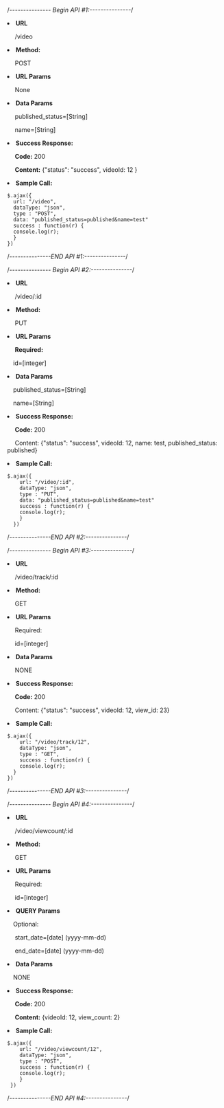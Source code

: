 /*--------------- Begin API #1:---------------*/

<li><strong>URL</strong></li>

&emsp; /video

<li><strong>Method:</strong></li>

&emsp; POST

<li><strong>URL Params</strong></li>

&emsp; None

<li><strong>Data Params</strong></li>

&emsp; published_status=[String]

&emsp; name=[String]

<li><strong>Success Response:</strong></li>

&emsp; <strong>Code:</strong> 200

&emsp; <strong>Content:</strong> {"status": "success", videoId: 12 }

<li><strong>Sample Call:</strong></li>

    $.ajax({
      url: "/video",
      dataType: "json",
      type : "POST",
      data: "published_status=published&name=test" 
      success : function(r) { 
      console.log(r); 
      }
    })
  
/*---------------END API #1:---------------*/




/*--------------- Begin API #2:---------------*/
<li><strong>URL</strong></li>

&emsp; /video/:id

<li><strong>Method:</strong></li>

&emsp; PUT

<li><strong>URL Params</strong></li>

&emsp; <strong>Required:</strong>

&emsp;id=[integer]

<li><strong>Data Params</strong></li>

&emsp;published_status=[String]

&emsp;name=[String]


<li><strong>Success Response:</strong></li>

&emsp; <strong>Code:</strong> 200

&emsp; Content: {"status": "success", videoId: 12, name: test, published_status: published}

<li><strong>Sample Call:</strong></li>

    $.ajax({
        url: "/video/:id",
        dataType: "json",
        type : "PUT",
        data: "published_status=published&name=test"
        success : function(r) {
        console.log(r);
        }
      })
/*---------------END API #2:---------------*/



/*--------------- Begin API #3:---------------*/
<li><strong>URL</strong></li>

&emsp; /video/track/:id

<li><strong>Method:</strong></li>

&emsp; GET

<li><strong>URL Params</strong></li>

&emsp; Required:

&emsp; id=[integer]

<li><strong>Data Params</strong></li>

&emsp; NONE

<li><strong>Success Response:</strong></li>

&emsp; <strong>Code:</strong> 200

&emsp; Content: {"status": "success", videoId: 12, view_id: 23}

<li><strong>Sample Call:</strong></li>

    $.ajax({
        url: "/video/track/12",
        dataType: "json",
        type : "GET",
        success : function(r) {
        console.log(r);
      }
    })
/*---------------END API #3:---------------*/


/*--------------- Begin API #4:---------------*/
<li><strong>URL</strong></li>

&emsp; /video/viewcount/:id

<li><strong>Method:</strong></li>

&emsp; GET

<li><strong>URL Params</strong></li>

&emsp; Required:

&emsp; id=[integer]

<li><strong>QUERY Params</strong></li>

&emsp;Optional:

&emsp; start_date=[date] (yyyy-mm-dd)

&emsp; end_date=[date] (yyyy-mm-dd)

<li><strong>Data Params</strong></li>

&emsp;NONE

<li><strong>Success Response:</strong></li>

&emsp; <strong>Code:</strong> 200

&emsp; <strong>Content:</strong> {videoId: 12, view_count: 2}

<li><strong>Sample Call:</strong></li>

    $.ajax({
        url: "/video/viewcount/12",
        dataType: "json",
        type : "POST",
        success : function(r) {
        console.log(r);
        }
     })
/*---------------END API #4:---------------*/
